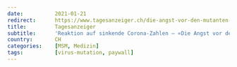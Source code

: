 ```yaml
---
date:          2021-01-21
redirect:      https://www.tagesanzeiger.ch/die-angst-vor-den-mutanten-ist-ueberzogen-714112538555
title:         Tagesanzeiger
subtitle:      'Reaktion auf sinkende Corona-Zahlen – «Die Angst vor den Mutationen ist überzogen»'
country:       CH
categories:    [MSM, Medizin]
tags:          [virus-mutation, paywall]
---
```

